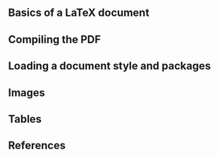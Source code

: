 ## Basics of a LaTeX document

## Compiling the PDF

## Loading a document style and packages

## Images

## Tables

## References

